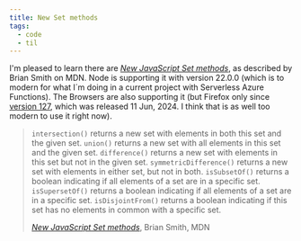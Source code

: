 ```yaml
---
title: New Set methods
tags:
  - code
  - til
---
```

I'm pleased to learn there are [<cite>New JavaScript Set methods</cite>](https://developer.mozilla.org/en-US/blog/javascript-set-methods/), as described by Brian Smith on MDN. Node is supporting it with version 22.0.0 (which is to modern for what I´m doing in a current project with Serverless Azure Functions). The Browsers are also supporting it (but Firefox only since [version 127](https://developer.mozilla.org/en-US/docs/Mozilla/Firefox/Releases/127#javascript), which was released 11 Jun, 2024. I think that is as well too modern to use it right now). 

> `intersection()` returns a new set with elements in both this set and the given set.
> `union()` returns a new set with all elements in this set and the given set.
> `difference()` returns a new set with elements in this set but not in the given set.
> `symmetricDifference()` returns a new set with elements in either set, but not in both.
> `isSubsetOf()` returns a boolean indicating if all elements of a set are in a specific set.
> `isSupersetOf()` returns a boolean indicating if all elements of a set are in a specific set.
> `isDisjointFrom()` returns a boolean indicating if this set has no elements in common with a specific set.
> <footer><a href="https://developer.mozilla.org/en-US/blog/javascript-set-methods/"><cite>New JavaScript Set methods</cite></a>, Brian Smith, MDN</footer>